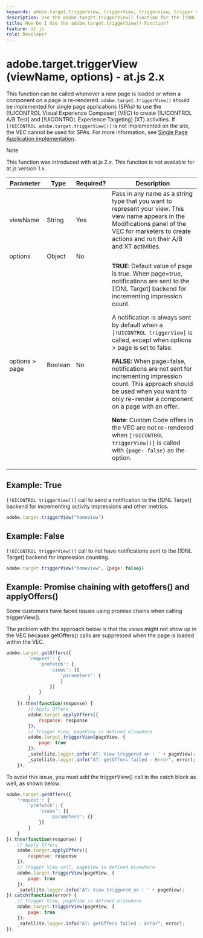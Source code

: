 ```yaml
---
keywords: adobe.target.triggerView, triggerView, triggerview, trigger view, at.js, functions, function, viewName, viewname, view name, adobe.target.triggerView1
description: Use the adobe.target.triggerView() function for the [!DNL Adobe Target] at.js JavaScript library for use in Single Page Applications (SPAs). (at.js 2.x)
title: How Do I Use the adobe.target.triggerView() Function?
feature: at.js
role: Developer
---
```

# adobe.target.triggerView (viewName, options) - at.js 2.x

This function can be called whenever a new page is loaded or when a component on a page is re-rendered. `adobe.target.triggerView()` should be implemented for single page applications (SPAs) to use the [!UICONTROL Visual Experience Composer] (VEC) to create [!UICONTROL A/B Test] and [!UICONTROL Experience Targeting] (XT) activities. If `[!UICONTROL adobe.target.triggerView()]` is not implemented on the site, the VEC cannot be used for SPAs. For more information, see [Single Page Application implementation](/help/dev/implement/client-side/atjs/how-to-deployatjs/target-atjs-single-page-application.md).

>[!NOTE]
>
>This function was introduced with at.js 2.*x*. This function is not available for at.js version 1.*x*.

|Parameter|Type|Required?|Description|
| --- | --- | --- | --- |
|viewName|String|Yes|Pass in any name as a string type that you want to represent your view. This view name appears in the Modifications panel of the VEC for marketers to create actions and run their A/B and XT activities.|
|options|Object|No||
|options > page|Boolean|No|**TRUE:** Default value of page is true. When page=true, notifications are sent to the [!DNL Target] backend for incrementing impression count.<P>A notification is always sent by default when a `[!UICONTROL triggerView]` is called, except when options > page is set to false.<P>**FALSE:** When page=false, notifications are not sent for incrementing impression count. This approach should be used when you want to only re-render a component on a page with an offer.<P>**Note**: Custom Code offers in the VEC are not re-rendered when `[!UICONTROL triggerView()]` is called with `{page: false}` as the option.|

## Example: True

`[!UICONTROL triggerView()]` call to send a notification to the [!DNL Target] backend for incrementing activity impressions and other metrics.

```javascript
adobe.target.triggerView("homeView")
```

## Example: False

`[!UICONTROL triggerView()]` call to not have notifications sent to the [!DNL Target] backend for impression counting.

```javascript
adobe.target.triggerView("homeView", {page: false})
```

## Example: Promise chaining with getoffers() and applyOffers()

Some customers have faced issues using promise chains when calling triggerView().

The problem with the approach below is that the views might not show up in the VEC because getOffers() calls are suppressed when the page is loaded within the VEC. 

```javascript {line-numbers="true"}
adobe.target.getOffers({
        'request': {
            'prefetch': {
                'views': [{
                    'parameters': {
                    }
                }]
            }
        }
    }).then(function(response) {       
        // Apply Offers
        adobe.target.applyOffers({
            response: response
        });
        // Trigger View, pageView is defined elsewhere
        adobe.target.triggerView(pageView, {
            page: true
        });
        _satellite.logger.info('AT: View triggered on : ' + pageView);    }).catch(function(error) {
        _satellite.logger.info("AT: getOffers failed - Error", error);
    }); 
```

To avoid this issue, you must add the triggerView() call in the catch block as well, as shown below:

```javascript {line-numbers="true"}
adobe.target.getOffers({
    'request': {
        'prefetch': {
            'views': [{
                'parameters': {}
            }]
        }
    }
}).then(function(response) {
    // Apply Offers
    adobe.target.applyOffers({
        response: response
    });
    // Trigger View call, pageView is defined elsewhere
    adobe.target.triggerView(pageView, {
        page: true
    });
    _satellite.logger.info('AT: View triggered on : ' + pageView);
}).catch(function(error) {
    // Trigger View, pageView is defined elsewhere
    adobe.target.triggerView(pageView, {
        page: true
    });
    _satellite.logger.info("AT: getOffers failed - Error", error);
}); 
```

